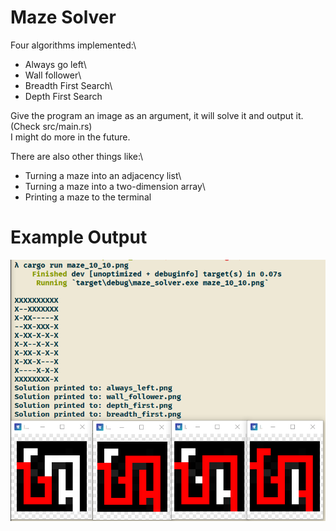 # Maze Solver

Four algorithms implemented:\
 * Always go left\
 * Wall follower\
 * Breadth First Search\
 * Depth First Search

Give the program an image as an argument, it will solve it and output it. (Check src/main.rs)\
I might do more in the future.


There are also other things like:\
 * Turning a maze into an adjacency list\
 * Turning a maze into a two-dimension array\
 * Printing a maze to the terminal


# Example Output

![output_example](examples/output_example.png)
